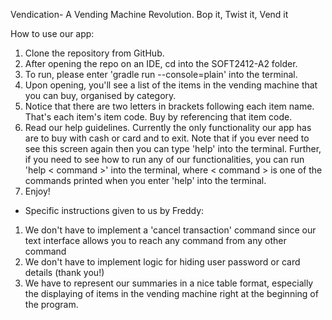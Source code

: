 Vendication- A Vending Machine Revolution.
    Bop it, Twist it, Vend it
    
How to use our app:

1. Clone the repository from GitHub.
2. After opening the repo on an IDE, cd into the SOFT2412-A2 folder.
3. To run, please enter 'gradle run --console=plain' into the terminal.
4. Upon opening, you'll see a list of the items in the vending machine that you can buy, organised by category.
5. Notice that there are two letters in brackets following each item name. That's each item's item code. Buy by referencing that item code.
6. Read our help guidelines. Currently the only functionality our app has are to buy with cash or card and to exit. Note that if you ever need to see this screen again then you can type 'help' into the terminal. Further, if you need to see how to run any of our functionalities, you can run 'help < command >' into the terminal, where < command > is one of the commands printed when you enter 'help' into the terminal.
7. Enjoy! 



- Specific instructions given to us by Freddy:
1. We don't have to implement a 'cancel transaction' command since our text interface allows you to reach any command from any other command
2. We don't have to implement logic for hiding user password or card details (thank you!)
3. We have to represent our summaries in a nice table format, especially the displaying of items in the vending machine right at the beginning of the program.
